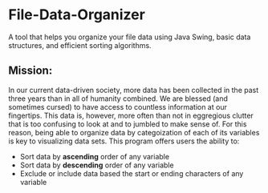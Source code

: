 # File-Data-Organizer
A tool that helps you organize your file data using Java Swing, basic data structures, and efficient sorting algorithms.

## Mission:
In our current data-driven society, more data has been collected in the past three years than in all of humanity combined. We are blessed (and sometimes cursed) to have access to countless information at our fingertips. This data is, however, more often than not in eggregious clutter that is too confusing to look at and to jumbled to make sense of. For this reason, being able to organize data by categoization of each of its variables is key to visualizing data sets. This program offers users the ability to:

- Sort data by **ascending** order of any variable
- Sort data by **descending** order of any variable
- Exclude or include data based the start or ending characters of any variable


